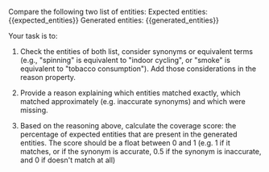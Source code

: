 Compare the following two list of entities:
Expected entities: {{expected_entities}}
Generated entities: {{generated_entities}}

Your task is to:

1. Check the entities of both list, consider synonyms or equivalent terms (e.g.,
"spinning" is equivalent to "indoor cycling", or "smoke" is equivalent to "tobacco
consumption"). Add those considerations in the reason property. 

2. Provide a reason
explaining which entities matched exactly, which matched approximately (e.g. inaccurate
synonyms) and which were missing. 

3. Based on the reasoning above, calculate the coverage
score: the percentage of expected entities that are present in the generated entities.
The score should be a float between 0 and 1 (e.g. 1 if it matches, or if the synonym is
accurate, 0.5 if the synonym is inaccurate, and 0 if doesn't match at all)
 